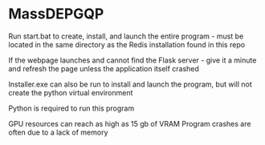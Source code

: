 # MassDEPGQP

Run start.bat to create, install, and launch the entire program - must be located in the same directory as the Redis installation found in this repo

If the webpage launches and cannot find the Flask server - give it a minute and refresh the page unless the application itself crashed

Installer.exe can also be run to install and launch the program, but will not create the python virtual environment

Python is required to run this program

GPU resources can reach as high as 15 gb of VRAM
Program crashes are often due to a lack of memory
